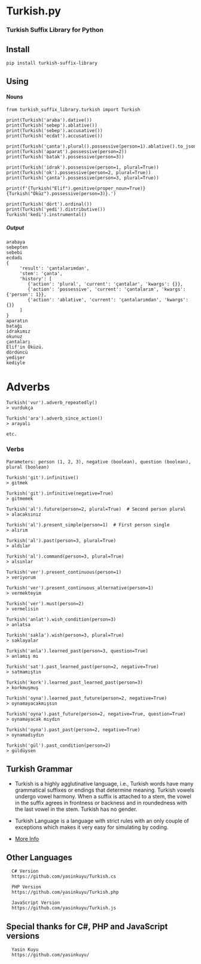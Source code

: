 Turkish.py
==========

### Turkish Suffix Library for Python

## Install 
    pip install turkish-suffix-library

## Using

#### Nouns
    from turkish_suffix_library.turkish import Turkish

    print(Turkish('araba').dative())
    print(Turkish('sebep').ablative())
    print(Turkish('sebep').accusative())
    print(Turkish('ecdat').accusative())
   
    print(Turkish('çanta').plural().possessive(person=1).ablative().to_json())
    print(Turkish('aparat').possessive(person=2))
    print(Turkish('batak').possessive(person=3))
   
    print(Turkish('idrak').possessive(person=1, plural=True))
    print(Turkish('ok').possessive(person=2, plural=True))
    print(Turkish('çanta').possessive(person=3, plural=True))
   
    print(f'{Turkish("Elif").genitive(proper_noun=True)} {Turkish("Öküz").possessive(person=3)}.')
   
    print(Turkish('dört').ordinal())
    print(Turkish('yedi').distributive())
    Turkish('kedi').instrumental()

        
##### Output
    arabaya
    sebepten
    sebebi
    ecdadı
    {
         'result': 'çantalarımdan', 
         'stem': 'çanta', 
         'history': [
            {'action': 'plural', 'current': 'çantalar', 'kwargs': {}}, 
            {'action': 'possessive', 'current': 'çantalarım', 'kwargs': {'person': 1}}, 
            {'action': 'ablative', 'current': 'çantalarımdan', 'kwargs': {}}
         ]
    }
    aparatın
    batağı
    idrakımız
    okunuz
    çantaları
    Elif'in Öküzü.
    dördüncü
    yedişer
    kediyle


# Adverbs
    Turkish('vur').adverb_repeatedly()
    > vurdukça

    Turkish('ara').adverb_since_action()
    > arayalı

    etc.

### Verbs
    Parameters: person (1, 2, 3), negative (boolean), question (boolean), plural (boolean)

    Turkish('git').infinitive()
    > gitmek 
    
    Turkish('git').infinitive(negative=True)
    > gitmemek

    Turkish('al').future(person=2, plural=True)  # Second person plural
    > alacaksınız

    Turkish('al').present_simple(person=1)  # First person single
    > alırım
    
    Turkish('al').past(person=3, plural=True)
    > aldılar
    
    Turkish('al').command(person=3, plural=True)
    > alsınlar
    
    Turkish('ver').present_continuous(person=1)
    > veriyorum
    
    Turkish('ver').present_continuous_alternative(person=1)
    > vermekteyim
    
    Turkish('ver').must(person=2)
    > vermelisin
    
    Turkish('anlat').wish_condition(person=3)
    > anlatsa
    
    Turkish('sakla').wish(person=3, plural=True)
    > saklayalar
    
    Turkish('anla').learned_past(person=3, question=True)
    > anlamış mı
    
    Turkish('sat').past_learned_past(person=2, negative=True)
    > satmamıştın
    
    Turkish('kork').learned_past_learned_past(person=3)
    > korkmuşmuş
    
    Turkish('oyna').learned_past_future(person=2, negative=True)
    > oynamayacakmışsın
    
    Turkish('oyna').past_future(person=2, negative=True, question=True)
    > oynamayacak mıydın
    
    Turkish('oyna').past_past(person=2, negative=True)
    > oynamadıydın
    
    Turkish('gül').past_condition(person=2)
    > güldüysen

## Turkish Grammar
 * Turkish is a highly agglutinative language, i.e., Turkish words have many 
   grammatical suffixes or endings that determine meaning. Turkish vowels 
   undergo vowel harmony. When a suffix is attached to a stem, the vowel in 
   the suffix agrees in frontness or backness and in roundedness with the last 
   vowel in the stem. Turkish has no gender.

 * Turkish Language is a language with strict rules with an only couple of 
   exceptions which makes it very easy for simulating by coding.

 * [More Info](http://en.wikipedia.org/wiki/Turkish_grammar)

## Other Languages 
      C# Version
      https://github.com/yasinkuyu/Turkish.cs
      
      PHP Version
      https://github.com/yasinkuyu/Turkish.php
      
      JavaScript Version
      https://github.com/yasinkuyu/Turkish.js


## Special thanks for C#, PHP and JavaScript versions
      Yasin Kuyu
      https://github.com/yasinkuyu/